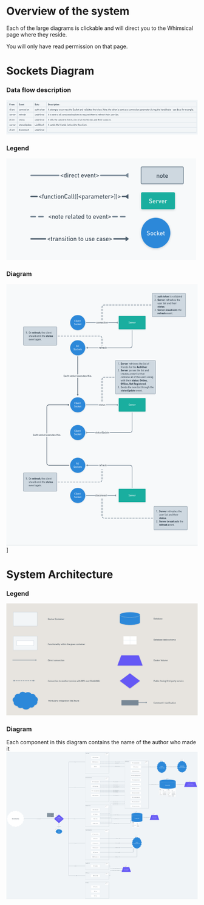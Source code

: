 # Overview of the system
Each of the large diagrams is clickable and will direct you to the Whimsical page where they reside.

You will only have read permission on that page.

# Sockets Diagram

### Data flow description
![socket-flow](./images/socket/flow-socket-plan.png)

### Legend
<img src="./images/socket/legend-socket-plan.png" alt="legend-information" width="500px"/>

### Diagram
[![socket diagram](./images/socket/socket-diagram-socket-plan.png)](https://whimsical.com/socket-plan-DTfpC4TG36ZHnp3mdARLTd)]

# System Architecture

### Legend
<img src="./images/system-architecture/legend-system-architecture.png" alt="legend-information" width="800"/>

### Diagram
Each component in this diagram contains the name of the author who made it
[![system architecture diagram](./images/system-architecture/diagram-system-architecture.png)](https://whimsical.com/system-architecture-SrQSovAnPJn3YRMLCA9L43)

